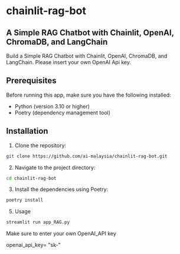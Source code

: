 # chainlit-rag-bot

## A Simple RAG Chatbot with Chainlit, OpenAI, ChromaDB, and LangChain

Build a Simple RAG Chatbot with Chainlit, OpenAI, ChromaDB, and LangChain. Please insert your own OpenAI Api key.

## Prerequisites

Before running this app, make sure you have the following installed:

- Python (version 3.10 or higher)
- Poetry (dependency management tool)

## Installation

1. Clone the repository:

```bash
git clone https://github.com/ai-malaysia/chainlit-rag-bot.git
```

2. Navigate to the project directory:

```bash
cd chainlit-rag-bot
```

3. Install the dependencies using Poetry:

```bash
poetry install
```

5. Usage

```bash
streamlit run app_RAG.py
```

Make sure to enter your own OpenAI_API key

openai_api_key= "sk-"

